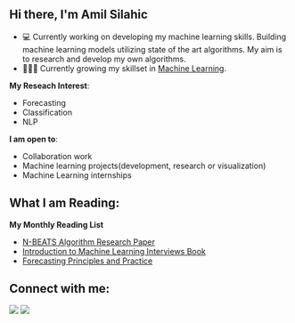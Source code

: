 ## Hi there, I'm Amil Silahic




- 💻 Currently working on developing my machine learning skills. Building machine learning models utilizing state of the art algorithms. My aim is to research and develop my own algorithms.
- 👨🏽‍💻 Currently growing my skillset in [Machine Learning](https://github.com/SilahicAmil/End-To-End-Time-Series-Forcasting).

**My Reseach Interest**:
- Forecasting
- Classification
- NLP


 **I am open to**:

- Collaboration work
- Machine learning projects(development, research or visualization)
- Machine Learning internships


## What I am Reading:

**My Monthly Reading List**
- [N-BEATS Algorithm Research Paper](https://arxiv.org/pdf/1905.10437.pdf)
- [Introduction to Machine Learning Interviews Book](https://huyenchip.com/ml-interviews-book/)
- [Forecasting Principles and Practice](https://otexts.com/fpp3/)

## Connect with me:

<p align = "center">
  
[<img src="https://img.shields.io/badge/kaggle-%2312100E.svg?&style=for-the-badge&logo=kaggle&logoColor=white&color=black" />](https://www.kaggle.com/amilsilahic)
[<img src="https://img.shields.io/badge/linkedin-%2312100E.svg?&style=for-the-badge&logo=linkedin&logoColor=white&color=black" />](https://www.linkedin.com/in/amil-silahic-4b5a01140/)

</p>


